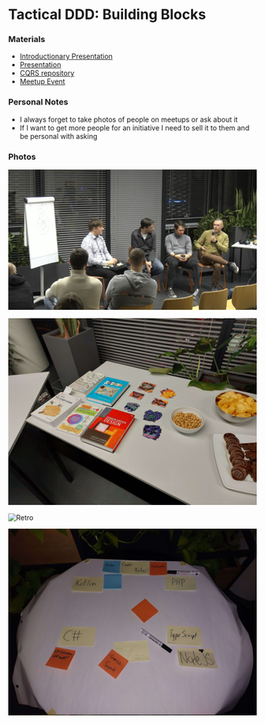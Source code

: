 # Tactical DDD: Building Blocks


### Materials

- [Introductionary Presentation](https://gitlab.com/oneacik/lifecycle/-/blob/master/prezentacje%20i%20warsztaty/presentation/DDD-GDA-11-2022-ddd-building-blocks/template.pdf)
- [Presentation](https://docs.google.com/presentation/d/1aCNpLNSvyNVlh_4sRBV97GPUiwGHan0XebB6MOAiAJU/edit#slide=id.p)
- [CQRS repository](https://github.com/Efpkaf/DDD-basic-components)
- [Meetup Event](https://www.meetup.com/pl-PL/ddd-gda/events/289396427/)

### Personal Notes

- I always forget to take photos of people on meetups or ask about it
- If I want to get more people for an initiative I need to sell it to them and be personal with asking



### Photos

![INTERVIEW](INTERVIEW.png)

![Books And Cookies](BOOKS.jpg)

![Retro](Mindoo/public/Events/DDD-GDA/2022-11-23/RETRO.jpg)

![Helpers for Code Kata](HELPERS.jpg)